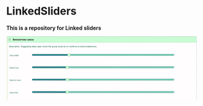 # LinkedSliders
<B>This is a repository for Linked sliders </B>

![alt text](IMG/d96f0bb086707422ee4580b616af1fc8.gif "sliders")

